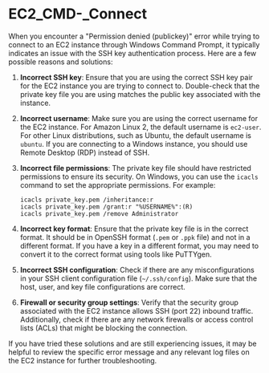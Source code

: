 # EC2_CMD-_Connect
When you encounter a "Permission denied (publickey)" error while trying to connect to an EC2 instance through Windows Command Prompt, it typically indicates an issue with the SSH key authentication process. Here are a few possible reasons and solutions:

1. **Incorrect SSH key**: Ensure that you are using the correct SSH key pair for the EC2 instance you are trying to connect to. Double-check that the private key file you are using matches the public key associated with the instance.

2. **Incorrect username**: Make sure you are using the correct username for the EC2 instance. For Amazon Linux 2, the default username is `ec2-user`. For other Linux distributions, such as Ubuntu, the default username is `ubuntu`. If you are connecting to a Windows instance, you should use Remote Desktop (RDP) instead of SSH.

3. **Incorrect file permissions**: The private key file should have restricted permissions to ensure its security. On Windows, you can use the `icacls` command to set the appropriate permissions. For example:
   ```
   icacls private_key.pem /inheritance:r
   icacls private_key.pem /grant:r "%USERNAME%":(R)
   icacls private_key.pem /remove Administrator
   ```

4. **Incorrect key format**: Ensure that the private key file is in the correct format. It should be in OpenSSH format (`.pem` or `.ppk` file) and not in a different format. If you have a key in a different format, you may need to convert it to the correct format using tools like PuTTYgen.

5. **Incorrect SSH configuration**: Check if there are any misconfigurations in your SSH client configuration file (`~/.ssh/config`). Make sure that the host, user, and key file configurations are correct.

6. **Firewall or security group settings**: Verify that the security group associated with the EC2 instance allows SSH (port 22) inbound traffic. Additionally, check if there are any network firewalls or access control lists (ACLs) that might be blocking the connection.

If you have tried these solutions and are still experiencing issues, it may be helpful to review the specific error message and any relevant log files on the EC2 instance for further troubleshooting.
